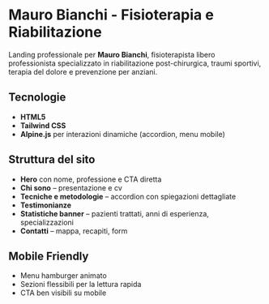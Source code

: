 # Mauro Bianchi - Fisioterapia e Riabilitazione

Landing professionale per **Mauro Bianchi**, fisioterapista libero professionista specializzato in riabilitazione post-chirurgica, traumi sportivi, terapia del dolore e prevenzione per anziani.

## Tecnologie

- **HTML5**
- **Tailwind CSS**
- **Alpine.js** per interazioni dinamiche (accordion, menu mobile)

## Struttura del sito

- **Hero** con nome, professione e CTA diretta
- **Chi sono** – presentazione e cv
- **Tecniche e metodologie** – accordion con spiegazioni dettagliate
- **Testimonianze**
- **Statistiche banner** – pazienti trattati, anni di esperienza, specializzazioni
- **Contatti** – mappa, recapiti, form

## Mobile Friendly

- Menu hamburger animato
- Sezioni flessibili per la lettura rapida
- CTA ben visibili su mobile
